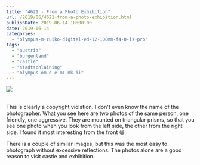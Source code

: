 ```yaml
---
title: "4621 - From a Photo Exhibition"
url: /2019/06/4621-from-a-photo-exhibition.html
publishDate: 2019-06-14 18:00:00
date: 2019-06-14
categories: 
  - "olympus-m-zuiko-digital-ed-12-100mm-f4-0-is-pro"
tags: 
  - "austria"
  - "burgenland"
  - "castle"
  - "stadtschlaining"
  - "olympus-om-d-e-m1-mk-ii"
---
```

<div class="container">
<div class="center"><a target="_blank" href="https://d25zfm9zpd7gm5.cloudfront.net/1200x1200/2018/20180402_114615_lr.jpg"><img class="webfeedsFeaturedVisual" src="https://d25zfm9zpd7gm5.cloudfront.net/0600x0600/2018/20180402_114615_lr.jpg" /></a></div>
</div>
<br />

This is clearly a copyright violation. I don't even know the name of
the photographer. What you see here are two photos of the same
person, one friendly, one aggressive. They are mounted on triangular
prisms, so that you see one photo when you look from the left side,
the other from the right side. I found it most interesting from the
front :smiley:

There is a couple of similar images, but this was the most easy to
photograph without excessive reflections. The photos alone are a
good reason to visit castle and exhibition.